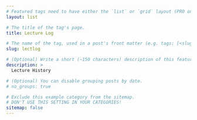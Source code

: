 ```yaml
---
# Featured tags need to have either the `list` or `grid` layout (PRO only).
layout: list

# The title of the tag's page.
title: Lecture Log

# The name of the tag, used in a post's front matter (e.g. tags: [<slug>]).
slug: lectlog

# (Optional) Write a short (~150 characters) description of this featured tag.
description: >
  Lecture History

# (Optional) You can disable grouping posts by date.
# no_groups: true

# Exclude this example category from the sitemap.
# DON'T USE THIS SETTING IN YOUR CATEGORIES!
sitemap: false
---
```

